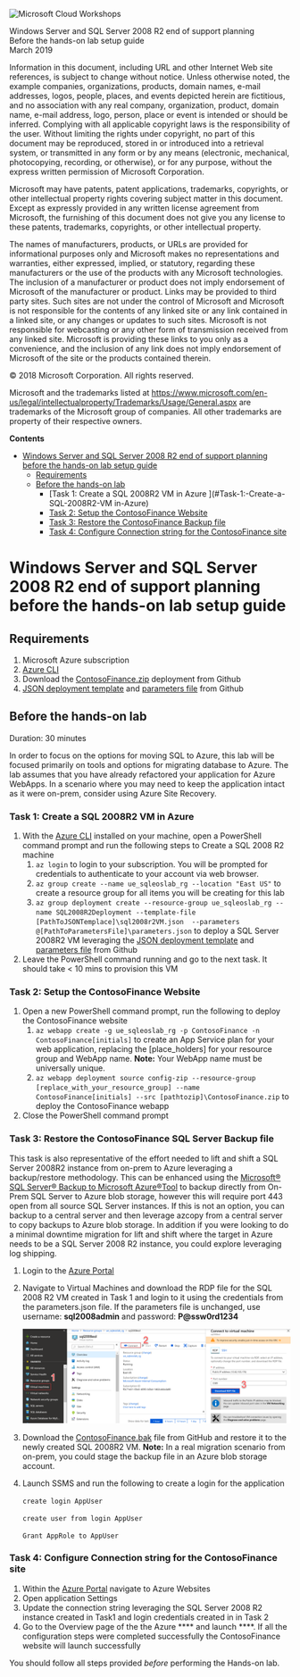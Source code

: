 ![](https://github.com/Microsoft/MCW-Template-Cloud-Workshop/raw/master/Media/ms-cloud-workshop.png "Microsoft Cloud Workshops")

<div class="MCWHeader1">
Windows Server and SQL Server 2008 R2 end of support planning
</div>

<div class="MCWHeader2">
Before the hands-on lab setup guide
</div>

<div class="MCWHeader3">
March 2019
</div>


Information in this document, including URL and other Internet Web site references, is subject to change without notice. Unless otherwise noted, the example companies, organizations, products, domain names, e-mail addresses, logos, people, places, and events depicted herein are fictitious, and no association with any real company, organization, product, domain name, e-mail address, logo, person, place or event is intended or should be inferred. Complying with all applicable copyright laws is the responsibility of the user. Without limiting the rights under copyright, no part of this document may be reproduced, stored in or introduced into a retrieval system, or transmitted in any form or by any means (electronic, mechanical, photocopying, recording, or otherwise), or for any purpose, without the express written permission of Microsoft Corporation.

Microsoft may have patents, patent applications, trademarks, copyrights, or other intellectual property rights covering subject matter in this document. Except as expressly provided in any written license agreement from Microsoft, the furnishing of this document does not give you any license to these patents, trademarks, copyrights, or other intellectual property.

The names of manufacturers, products, or URLs are provided for informational purposes only and Microsoft makes no representations and warranties, either expressed, implied, or statutory, regarding these manufacturers or the use of the products with any Microsoft technologies. The inclusion of a manufacturer or product does not imply endorsement of Microsoft of the manufacturer or product. Links may be provided to third party sites. Such sites are not under the control of Microsoft and Microsoft is not responsible for the contents of any linked site or any link contained in a linked site, or any changes or updates to such sites. Microsoft is not responsible for webcasting or any other form of transmission received from any linked site. Microsoft is providing these links to you only as a convenience, and the inclusion of any link does not imply endorsement of Microsoft of the site or the products contained therein.

© 2018 Microsoft Corporation. All rights reserved.

Microsoft and the trademarks listed at <https://www.microsoft.com/en-us/legal/intellectualproperty/Trademarks/Usage/General.aspx> are trademarks of the Microsoft group of companies. All other trademarks are property of their respective owners.

**Contents**

<!-- TOC -->

- [Windows Server and SQL Server 2008 R2 end of support planning before the hands-on lab setup guide](#Windows-Server-and-SQL-Server-2008-R2-end-of-support-planning-before-the-hands-on-lab-setup-guide)
    - [Requirements](#requirements)
    - [Before the hands-on lab](#before-the-hands-on-lab)
        - [Task 1: Create a SQL 2008R2 VM in Azure ](#Task-1:-Create-a-SQL-2008R2-VM in-Azure)
        - [Task 2: Setup the ContosoFinance Website](#Task-2:-Setup-the-ContosoFinance-Website)
        - [Task 3: Restore the ContosoFinance Backup file](#Task-3:-Restore-the-ContosoFinance-Backup-file)
        - [Task 4: Configure Connection string for the ContosoFinance site](#Task-4:-Configure-Connection-string-for-the-ContosoFinance-site)

<!-- /TOC -->

# Windows Server and SQL Server 2008 R2 end of support planning before the hands-on lab setup guide 
## Requirements

1.  Microsoft Azure subscription
2.  [Azure CLI](https://docs.microsoft.com/en-us/cli/azure/install-azure-cli?view=azure-cli-latest) 
3.  Download the [ContosoFinance.zip](https://github.com/pansaty/MCW-Windows-Server-and-SQL-Server-2008-R2-End-of-Support-Planning/blob/master/Hands-on-lab/lab-files/ContosoFinance.zip) deployment from Github
4.  [JSON deployment template](https://github.com/pansaty/MCW-Windows-Server-and-SQL-Server-2008-R2-End-of-Support-Planning/blob/master/Hands-on-lab/lab-files/sql2008r2VM.json) and [parameters file](https://github.com/pansaty/MCW-Windows-Server-and-SQL-Server-2008-R2-End-of-Support-Planning/blob/master/Hands-on-lab/lab-files/parameters.json) from Github

## Before the hands-on lab

Duration: 30 minutes

In order to focus on the options for moving SQL to Azure, this lab will be focused primarily on tools and options for migrating database to Azure. The lab assumes that you have already refactored your application for Azure WebApps. In a scenario where you may need to keep the application intact as it were on-prem, consider using Azure Site Recovery. 

### Task 1: Create a SQL 2008R2 VM in Azure 

1. With the [Azure CLI](https://docs.microsoft.com/en-us/cli/azure/install-azure-cli?view=azure-cli-latest) installed on your machine, open a PowerShell command prompt and run the following steps to Create a SQL 2008 R2 machine
   1. `az login` to login to your subscription. You will be prompted for credentials to authenticate to your account via web browser.
   2. `az group create --name ue_sqleoslab_rg --location "East US"`  to create a resource group for all items you will be creating for this lab
   3. `az group deployment create --resource-group ue_sqleoslab_rg --name SQL2008R2Deployment --template-file [PathToJSONTemplace]\sql2008r2VM.json  --parameters @[PathToParametersFile]\parameters.json` to deploy a SQL Server 2008R2 VM leveraging the [JSON deployment template](https://github.com/pansaty/MCW-Windows-Server-and-SQL-Server-2008-R2-End-of-Support-Planning/blob/master/Hands-on-lab/lab-files/sql2008r2VM.json) and [parameters file](https://github.com/pansaty/MCW-Windows-Server-and-SQL-Server-2008-R2-End-of-Support-Planning/blob/master/Hands-on-lab/lab-files/parameters.json) from Github
2. Leave the PowerShell command running and go to the next task. It should take < 10 mins to provision this VM

### Task 2: Setup the ContosoFinance Website

1. Open a new PowerShell command prompt, run the following to deploy the ContosoFinance website
   1. `az webapp create -g ue_sqleoslab_rg -p ContosoFinance -n ContosoFinance[initials]` to create an App Service plan for your web application, replacing the [place_holders] for your resource group and WebApp name. **Note:** Your WebApp name must be universally unique.
   2. `az webapp deployment source config-zip --resource-group [replace_with_your_resource_group] --name ContosoFinance[initials] --src [pathtozip]\ContosoFinance.zip` to deploy the ContosoFinance webapp
2. Close the PowerShell command prompt

### Task 3: Restore the ContosoFinance  SQL Server Backup file

This task is also representative of the effort needed to lift and shift a SQL Server 2008R2 instance from on-prem to Azure leveraging a backup/restore methodology. This can be enhanced using the [Microsoft® SQL Server® Backup to Microsoft Azure®Tool](https://www.microsoft.com/en-us/download/details.aspx?id=40740) to backup directly from On-Prem SQL Server to Azure blob storage, however this will require port 443 open from all source SQL Server instances. If this is not an option, you can backup to a central server and then leverage azcopy from a central server to copy backups to Azure blob storage. In addition if you were looking to do a minimal downtime migration for lift and shift where the target in Azure needs to be a SQL Server 2008 R2 instance, you could explore leveraging log shipping.

1. Login to the [Azure Portal](https://portal.azure.com)

2. Navigate to Virtual Machines and download the RDP file for the SQL 2008 R2 VM created in Task 1 and login to it using the credentials from the parameters.json file. If the parameters file is unchanged, use username: **sql2008admin** and password: **P@ssw0rd1234**

   ![ConnectToVM](media/ConnectToVM.png)

3. Download the [ContosoFinance.bak](https://github.com/pansaty/MCW-Windows-Server-and-SQL-Server-2008-R2-End-of-Support-Planning/blob/master/Hands-on-lab/lab-files/ContosoFinance.bak) file from GitHub and restore it to the newly created SQL 2008R2 VM. **Note:** In a real migration scenario from on-prem, you could stage the backup file in an Azure blob storage account. 

4. Launch SSMS and run the following to create a login for the application

   `create login AppUser`

   `create user from login AppUser`

   `Grant AppRole to AppUser`

### Task 4: Configure Connection string for the ContosoFinance site

1. Within the [Azure Portal](https://portal.azure.com) navigate to Azure Websites
2. Open application Settings
3. Update the connection string leveraging the SQL Server 2008 R2 instance created in Task1 and login credentials created in in Task 2
4. Go to the Overview page of the the Azure **** and launch ****. If all the configuration steps were completed successfully the ContosoFinance website will launch successfully



You should follow all steps provided *before* performing the Hands-on lab.

